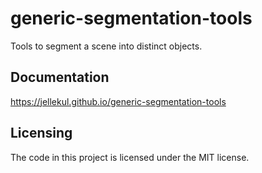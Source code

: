 # generic-segmentation-tools
Tools to segment a scene into distinct objects.

## Documentation

https://jellekul.github.io/generic-segmentation-tools


## Licensing

The code in this project is licensed under the MIT license.
